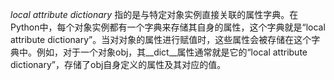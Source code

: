 *local attribute dictionary* 
指的是与特定对象实例直接关联的属性字典。在Python中，每个对象实例都有一个字典来存储其自身的属性，这个字典就是“local attribute dictionary”。当对对象的属性进行赋值时，这些属性会被存储在这个字典中。例如，对于一个对象obj，其__dict__属性通常就是它的“local attribute dictionary”，存储了obj自身定义的属性及其对应的值。